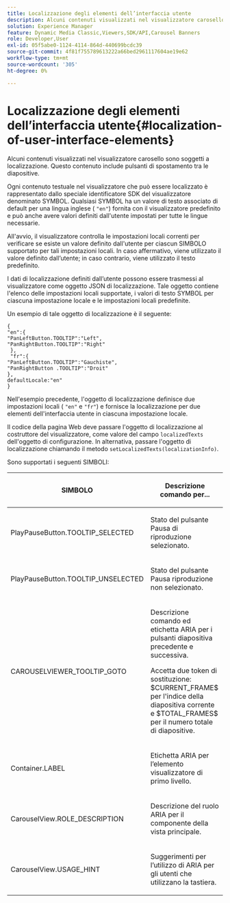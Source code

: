 ```yaml
---
title: Localizzazione degli elementi dell’interfaccia utente
description: Alcuni contenuti visualizzati nel visualizzatore carosello sono soggetti a localizzazione. Questo contenuto include pulsanti di spostamento tra le diapositive.
solution: Experience Manager
feature: Dynamic Media Classic,Viewers,SDK/API,Carousel Banners
role: Developer,User
exl-id: 05f5abe0-1124-4114-864d-440699bcdc39
source-git-commit: 4f81f755789613222a66bed2961117604ae19e62
workflow-type: tm+mt
source-wordcount: '305'
ht-degree: 0%

---
```


# Localizzazione degli elementi dell’interfaccia utente{#localization-of-user-interface-elements}

Alcuni contenuti visualizzati nel visualizzatore carosello sono soggetti a localizzazione. Questo contenuto include pulsanti di spostamento tra le diapositive.

Ogni contenuto testuale nel visualizzatore che può essere localizzato è rappresentato dallo speciale identificatore SDK del visualizzatore denominato SYMBOL. Qualsiasi SYMBOL ha un valore di testo associato di default per una lingua inglese ( `"en"`) fornita con il visualizzatore predefinito e può anche avere valori definiti dall&#39;utente impostati per tutte le lingue necessarie.

All&#39;avvio, il visualizzatore controlla le impostazioni locali correnti per verificare se esiste un valore definito dall&#39;utente per ciascun SIMBOLO supportato per tali impostazioni locali. In caso affermativo, viene utilizzato il valore definito dall’utente; in caso contrario, viene utilizzato il testo predefinito.

I dati di localizzazione definiti dall’utente possono essere trasmessi al visualizzatore come oggetto JSON di localizzazione. Tale oggetto contiene l&#39;elenco delle impostazioni locali supportate, i valori di testo SYMBOL per ciascuna impostazione locale e le impostazioni locali predefinite.

Un esempio di tale oggetto di localizzazione è il seguente:

```
{ 
"en":{ 
"PanLeftButton.TOOLTIP":"Left", 
"PanRightButton.TOOLTIP":"Right" 
 }, 
 "fr":{ 
"PanLeftButton.TOOLTIP":"Gauchiste", 
"PanRightButton .TOOLTIP":"Droit" 
}, 
defaultLocale:"en" 
}
```

Nell&#39;esempio precedente, l&#39;oggetto di localizzazione definisce due impostazioni locali ( `"en"` e `"fr"`) e fornisce la localizzazione per due elementi dell&#39;interfaccia utente in ciascuna impostazione locale.

Il codice della pagina Web deve passare l&#39;oggetto di localizzazione al costruttore del visualizzatore, come valore del campo `localizedTexts` dell&#39;oggetto di configurazione. In alternativa, passare l&#39;oggetto di localizzazione chiamando il metodo `setLocalizedTexts(localizationInfo)`.

Sono supportati i seguenti SIMBOLI:

<table id="table_58C40353B7244335872350C98DF2CFB3"> 
 <thead> 
  <tr> 
   <th colname="col1" class="entry"> <p>SIMBOLO </p> </th> 
   <th colname="col2" class="entry"> <p>Descrizione comando per... </p> </th> 
  </tr> 
 </thead>
 <tbody> 
  <tr> 
   <td colname="col1"> <p> <span class="codeph"> PlayPauseButton.TOOLTIP_SELECTED </span> </p> </td> 
   <td colname="col2"> <p>Stato del pulsante Pausa di riproduzione selezionato. </p> </td> 
  </tr> 
  <tr> 
   <td colname="col1"> <p> <span class="codeph"> PlayPauseButton.TOOLTIP_UNSELECTED </span> </p> </td> 
   <td colname="col2"> <p>Stato del pulsante Pausa riproduzione non selezionato. </p> </td> 
  </tr> 
  <tr> 
   <td colname="col1"> <p> <span class="codeph"> CAROUSELVIEWER_TOOLTIP_GOTO </span> </p> </td> 
   <td colname="col2"> <p> Descrizione comando ed etichetta ARIA per i pulsanti diapositiva precedente e successiva. </p> <p>Accetta due token di sostituzione: <span class="codeph"> $CURRENT_FRAME$ </span> per l'indice della diapositiva corrente e <span class="codeph"> $TOTAL_FRAMES$ </span> per il numero totale di diapositive. </p> </td> 
  </tr> 
  <tr> 
   <td colname="col1"> <p> <span class="codeph"> Container.LABEL </span> </p> </td> 
   <td colname="col2"> <p> Etichetta ARIA per l’elemento visualizzatore di primo livello. </p> </td> 
  </tr> 
  <tr> 
   <td colname="col1"> <p> <span class="codeph"> CarouselView.ROLE_DESCRIPTION </span> </p> </td> 
   <td colname="col2"> <p> Descrizione del ruolo ARIA per il componente della vista principale. </p> </td> 
  </tr> 
  <tr> 
   <td colname="col1"> <p> <span class="codeph"> CarouselView.USAGE_HINT </span> </p> </td> 
   <td colname="col2"> <p> Suggerimenti per l’utilizzo di ARIA per gli utenti che utilizzano la tastiera. </p> </td> 
  </tr> 
 </tbody> 
</table>
